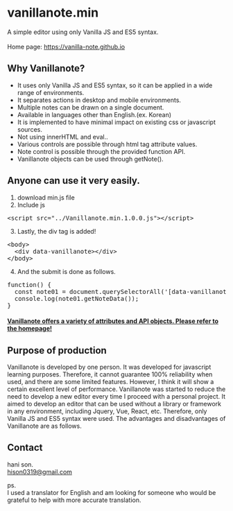 # vanillanote.min
A simple editor using only Vanilla JS and ES5 syntax.<br><br>
Home page: https://vanilla-note.github.io

## Why Vanillanote?
* It uses only Vanilla JS and ES5 syntax, so it can be applied in a wide range of environments.
* It separates actions in desktop and mobile environments.
* Multiple notes can be drawn on a single document.
* Available in languages other than English.(ex. Korean)
* It is implemented to have minimal impact on existing css or javascript sources.
* Not using innerHTML and eval..
* Various controls are possible through html tag attribute values.
* Note control is possible through the provided function API.
* Vanillanote objects can be used through getNote().

## Anyone can use it very easily.
1. download min.js file
2. Include js

<pre>
&lt;script src="../Vanillanote.min.1.0.0.js"&gt;&lt;/script&gt;
</pre>

3. Lastly, the div tag is added!

<pre>
&lt;body&gt;
  &lt;div data-vanillanote&gt;&lt;/div&gt;
&lt;/body&gt;
</pre>

4. And the submit is done as follows.

<pre>
function() {
  const note01 = document.querySelectorAll('[data-vanillanote]')[0];
  console.log(note01.getNoteData());
}
</pre>

#### [Vanillanote offers a variety of attributes and API objects. Please refer to the homepage!](https://vanilla-note.github.io)

## Purpose of production
Vanillanote is developed by one person. It was developed for javascript learning purposes. Therefore, it cannot guarantee 100% reliability when used, and there are some limited features. However, I think it will show a certain excellent level of performance. Vanillanote was started to reduce the need to develop a new editor every time I proceed with a personal project. It aimed to develop an editor that can be used without a library or framework in any environment, including Jquery, Vue, React, etc. Therefore, only Vanilla JS and ES5 syntax were used. The advantages and disadvantages of Vanillanote are as follows.

## Contact
hani son.  
hison0319@gmail.com



ps.  
I used a translator for English and am looking for someone who would be grateful to help with more accurate translation.
